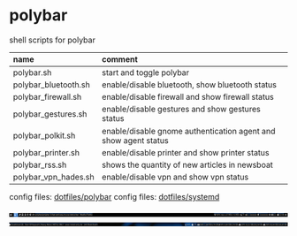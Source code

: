 # polybar

shell scripts for polybar

| name                 | comment                                                         |
| :------------------- | :-------------------------------------------------------------- |
| polybar.sh           | start and toggle polybar                                        |
| polybar_bluetooth.sh | enable/disable bluetooth, show bluetooth status                 |
| polybar_firewall.sh  | enable/disable firewall and show firewall status                |
| polybar_gestures.sh  | enable/disable gestures and show gestures status                |
| polybar_polkit.sh    | enable/disable gnome authentication agent and show agent status |
| polybar_printer.sh   | enable/disable printer and show printer status                  |
| polybar_rss.sh       | shows the quantity of new articles in newsboat                  |
| polybar_vpn_hades.sh | enable/disable vpn and show vpn status                          |

config files: [dotfiles/polybar](https://github.com/mrdotx/dotfiles/tree/master/.config/polybar)
config files: [dotfiles/systemd](https://github.com/mrdotx/dotfiles/tree/master/.config/systemd/user)

![monitor1](screenshot_monitor1.png)
![monitor2](screenshot_monitor2.png)
